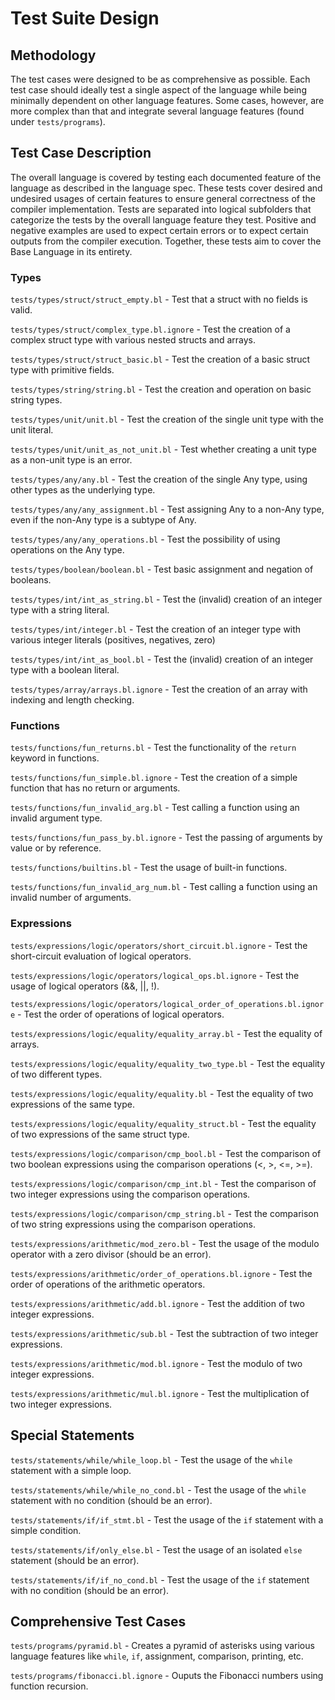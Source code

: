 # Test Suite Design

## Methodology

The test cases were designed to be as comprehensive as possible. Each test case should ideally test a single aspect of the language while being minimally dependent on other language features. Some cases, however, are more complex than that and integrate several language features (found under `tests/programs`).

## Test Case Description

The overall language is covered by testing each documented feature of the language as described in the language spec. These tests cover desired and undesired usages of certain features to ensure general correctness of the compiler implementation. Tests are separated into logical subfolders that categorize the tests by the overall language feature they test. Positive and negative examples are used to expect certain errors or to expect certain outputs from the compiler execution. Together, these tests aim to cover the Base Language in its entirety.

### Types

`tests/types/struct/struct_empty.bl` - Test that a struct with no fields is valid.

`tests/types/struct/complex_type.bl.ignore` - Test the creation of a complex struct type with various nested structs and arrays.

`tests/types/struct/struct_basic.bl` - Test the creation of a basic struct type with primitive fields.

`tests/types/string/string.bl` - Test the creation and operation on basic string types.

`tests/types/unit/unit.bl` - Test the creation of the single unit type with the unit literal.

`tests/types/unit/unit_as_not_unit.bl` - Test whether creating a unit type as a non-unit type is an error.

`tests/types/any/any.bl` - Test the creation of the single Any type, using other types as the underlying type.

`tests/types/any/any_assignment.bl` - Test assigning Any to a non-Any type, even if the non-Any type is a subtype of Any.

`tests/types/any/any_operations.bl` - Test the possibility of using operations on the Any type.

`tests/types/boolean/boolean.bl` - Test basic assignment and negation of booleans.

`tests/types/int/int_as_string.bl` - Test the (invalid) creation of an integer type with a string literal.

`tests/types/int/integer.bl` - Test the creation of an integer type with various integer literals (positives, negatives, zero)

`tests/types/int/int_as_bool.bl` - Test the (invalid) creation of an integer type with a boolean literal.

`tests/types/array/arrays.bl.ignore` - Test the creation of an array with indexing and length checking.

### Functions

`tests/functions/fun_returns.bl` - Test the functionality of the `return` keyword in functions.

`tests/functions/fun_simple.bl.ignore` - Test the creation of a simple function that has no return or arguments.

`tests/functions/fun_invalid_arg.bl` - Test calling a function using an invalid argument type.

`tests/functions/fun_pass_by.bl.ignore` - Test the passing of arguments by value or by reference.

`tests/functions/builtins.bl` - Test the usage of built-in functions.

`tests/functions/fun_invalid_arg_num.bl` - Test calling a function using an invalid number of arguments.

### Expressions

`tests/expressions/logic/operators/short_circuit.bl.ignore` - Test the short-circuit evaluation of logical operators.

`tests/expressions/logic/operators/logical_ops.bl.ignore` - Test the usage of logical operators (&&, ||, !).

`tests/expressions/logic/operators/logical_order_of_operations.bl.ignore` - Test the order of operations of logical operators.

`tests/expressions/logic/equality/equality_array.bl` - Test the equality of arrays.

`tests/expressions/logic/equality/equality_two_type.bl` - Test the equality of two different types.

`tests/expressions/logic/equality/equality.bl` - Test the equality of two expressions of the same type.

`tests/expressions/logic/equality/equality_struct.bl` - Test the equality of two expressions of the same struct type.

`tests/expressions/logic/comparison/cmp_bool.bl` - Test the comparison of two boolean expressions using the comparison operations (<, >, <=, >=).

`tests/expressions/logic/comparison/cmp_int.bl` - Test the comparison of two integer expressions using the comparison operations.

`tests/expressions/logic/comparison/cmp_string.bl` - Test the comparison of two string expressions using the comparison operations.

`tests/expressions/arithmetic/mod_zero.bl` - Test the usage of the modulo operator with a zero divisor (should be an error).

`tests/expressions/arithmetic/order_of_operations.bl.ignore` - Test the order of operations of the arithmetic operators.

`tests/expressions/arithmetic/add.bl.ignore` - Test the addition of two integer expressions.

`tests/expressions/arithmetic/sub.bl` - Test the subtraction of two integer expressions.

`tests/expressions/arithmetic/mod.bl.ignore` - Test the modulo of two integer expressions.

`tests/expressions/arithmetic/mul.bl.ignore` - Test the multiplication of two integer expressions.

## Special Statements

`tests/statements/while/while_loop.bl` - Test the usage of the `while` statement with a simple loop.

`tests/statements/while/while_no_cond.bl` - Test the usage of the `while` statement with no condition (should be an error).

`tests/statements/if/if_stmt.bl` - Test the usage of the `if` statement with a simple condition.

`tests/statements/if/only_else.bl` - Test the usage of an isolated `else` statement (should be an error).

`tests/statements/if/if_no_cond.bl` - Test the usage of the `if` statement with no condition (should be an error).

## Comprehensive Test Cases

`tests/programs/pyramid.bl` - Creates a pyramid of asterisks using various language features like `while`, `if`, assignment, comparison, printing, etc.

`tests/programs/fibonacci.bl.ignore` - Ouputs the Fibonacci numbers using function recursion.
